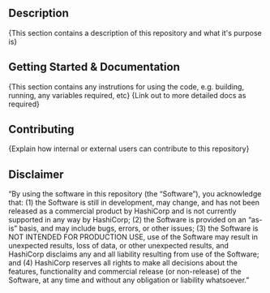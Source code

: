 ## Description

{This section contains a description of this repository and what it's purpose is} 

## Getting Started & Documentation

{This section contains any instrutions for using the code, e.g. building, running, any variables required, etc}
{Link out to more detailed docs as required}

## Contributing

{Explain how internal or external users can contribute to this repository}

## Disclaimer
“By using the software in this repository (the “Software”), you acknowledge that: (1) the Software is still in development, may change, and has not been released as a commercial product by HashiCorp and is not currently supported in any way by HashiCorp; (2) the Software is provided on an “as-is” basis, and may include bugs, errors, or other issues; (3) the Software is NOT INTENDED FOR PRODUCTION USE, use of the Software may result in unexpected results, loss of data, or other unexpected results, and HashiCorp disclaims any and all liability resulting from use of the Software; and (4) HashiCorp reserves all rights to make all decisions about the features, functionality and commercial release (or non-release) of the Software, at any time and without any obligation or liability whatsoever.”

